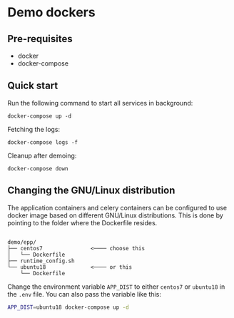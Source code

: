 # Demo dockers

## Pre-requisites

- docker
- docker-compose

## Quick start

Run the following command to start all services in background:

`docker-compose up -d`

Fetching the logs:

`docker-compose logs -f`

Cleanup after demoing:

`docker-compose down`


## Changing the GNU/Linux distribution

The application containers and celery containers can be configured to use docker image based on different GNU/Linux distributions.
This is done by pointing to the folder where the Dockerfile resides.

```

demo/epp/
├── centos7               <──── choose this
│   └── Dockerfile
├── runtime_config.sh
└── ubuntu18              <──── or this
    └── Dockerfile

```

Change the environment variable `APP_DIST` to either `centos7` or `ubuntu18` in the `.env` file.
You can also pass the variable like this:

```bash
APP_DIST=ubuntu18 docker-compose up -d
```
